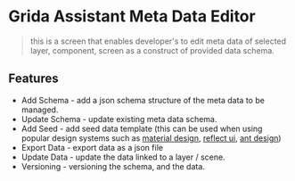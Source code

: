 # Grida Assistant Meta Data Editor

> this is a screen that enables developer's to edit meta data of selected layer, component, screen as a construct of provided data schema.

## Features

- Add Schema - add a json schema structure of the meta data to be managed.
- Update Schema - update existing meta data schema.
- Add Seed - add seed data template (this can be used when using popular design systems such as [material design](https://material.io), [reflect ui](https://reflect-ui.com), [ant design](https://ant.design))
- Export Data - export data as a json file
- Update Data - update the data linked to a layer / scene.
- Versioning - versioning the schema, and the data.
